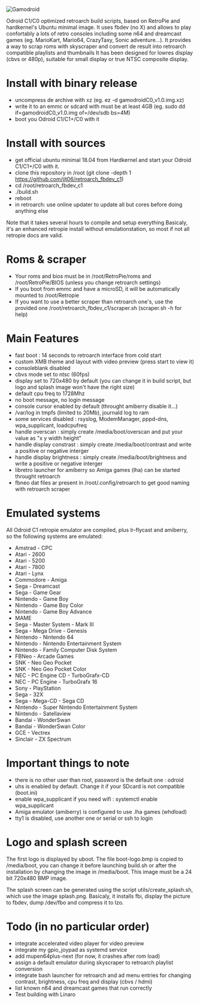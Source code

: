 ![Gamodroid](https://www.bluemind.org/wp-content/uploads/2017/08/logo_gamodroid_c0.png#center)

Odroid C1/C0 optimized retroarch build scripts, based on RetroPie and hardkernel's Ubuntu minimal image.
It uses fbdev (no X) and allows to play confortably a lots of retro consoles including some n64 and dreamcast games (eg. MarioKart, Mario64, CrazyTaxy, Sonic adventure...).
It provides a way to scrap roms with skyscraper and convert de result into retroarch compatible playlists and thumbnails
It has been designed for lowres display (cbvs or 480p), suitable for small display or true NTSC composite display.

# Install with binary release
- uncompress de archive with xz (eg. ez -d gamodroidC0_v1.0.img.xz)
- write it to an emmc or sdcard with must be at least 4GB (eg. sudo dd if=gamodroidC0_v1.0.img of=/dev/sdb bs=4M)
- boot you Odroid C1/C1+/C0 with it

# Install with sources
- get official ubuntu minimal 18.04 from Hardkernel and start your Odroid C1/C1+/C0 with it.
- clone this repository in /root (git clone -depth 1 https://github.com/jit06/retroarch_fbdev_c1)
- cd /root/retroarch_fbdev_c1
- ./build.sh
- reboot
- in retroarch: use online updater to update all but cores before doing anything else

Note that it takes several hours to compile and setup everything
Basicaly, it's an enhanced retropie install without emulationstation, so most if not all retropie docs are valid.

# Roms & scraper
- Your roms and bios must be in /root/RetroPie/roms and /root/RetroPie/BIOS (unless you change retroarch settings) 
- If you boot from emmc and have a microSD, it will be automatically mounted to /root/Retropie
- If you want to use a better scraper than retroarch one's, use the provided one /root/retroarch_fbdev_c1/scraper.sh (scraper.sh -h for help)

# Main Features
- fast boot : 14 seconds to retroarch interface from cold start
- custom XMB theme and layout with video preview (press start to view it)
- consoleblank disabled
- cbvs mode set to ntsc (60fps) 
- display set to 720x480 by default (you can change it in build script, but logo and splash image won't have the right size)
- default cpu freq to 1728Mhz
- no boot message, no login message
- console cursor enabled by default (throught amiberry disable it...)
- /var/log in tmpfs (limited to 20Mb), journald log to ram
- some services disabled : rsyslog, ModemManager, pppd-dns, wpa_supplicant, loadcpufreq
- handle overscan : simply create /media/boot/overscan and put your value as "x y width height"
- handle display constrast : simply create /media/boot/contrast and write a positive or negative interger
- handle display brightness : simply create /media/boot/brightness and write a positive or negative interger
- libretro launcher for amiberry so Amiga games (lha) can be started throught retroarch
- fbneo dat files ar present in /root/.config/retroarch to get good naming with retroarch scraper

# Emulated systems
All Odroid C1 retropie emulator are compiled, plus lr-flycast and amiberry, so the following systems are emulated:

- Amstrad - CPC
- Atari - 2600
- Atari - 5200
- Atari - 7800
- Atari - Lynx
- Commodore - Amiga
- Sega - Dreamcast
- Sega - Game Gear
- Nintendo - Game Boy
- Nintendo - Game Boy Color
- Nintendo - Game Boy Advance
- MAME
- Sega - Master System - Mark III
- Sega - Mega Drive - Genesis
- Nintendo - Nintendo 64
- Nintendo - Nintendo Entertainment System
- Nintendo - Family Computer Disk System
- FBNeo - Arcade Games
- SNK - Neo Geo Pocket
- SNK - Neo Geo Pocket Color
- NEC - PC Engine CD - TurboGrafx-CD
- NEC - PC Engine - TurboGrafx 16
- Sony - PlayStation
- Sega - 32X
- Sega - Mega-CD - Sega CD
- Nintendo - Super Nintendo Entertainment System
- Nintendo - Satellaview
- Bandai - WonderSwan
- Bandai - WonderSwan Color
- GCE - Vectrex
- Sinclair - ZX Spectrum

# Important things to note
- there is no other user than root, password is the default one : odroid
- uhs is enabled by default. Change it if your SDcard is not compatible (boot.ini)
- enable wpa_supplicant if you need wifi : systemctl enable wpa_supplicant
- Amiga emulator (amiberry) is configured to use .lha games (whdload)
- tty1 is disabled, use another one or serial or ssh to login

# Logo and splash screen
The first logo is displayed by uboot. The file boot-logo.bmp is copied to /media/boot, you can change it before launching build.sh or after the installation by changing the image in /media/boot.
This image must be a 24 bit 720x480 BMP image.
 
The splash screen can be generated using the script utils/create_splash.sh, which use the image splash.png.
Basicaly, it installs fbi, display the picture to fbdev, dump /dev/fbo and compress it to lzo.

# Todo (in no particular order)
- integrate accelerated video player for video preview
- integrate my gpio_joypad as systemd service
- add mupen64plus-next (for now, it crashes after rom load)
- assign a default emulator during skyscraper to retroarch playlist conversion
- integrate bash launcher for retroarch and ad menu entries for changing contrast, brightness, cpu freq and display (cbvs / hdmi)
- list known n64 and dreamcast games that run correctly
- Test building with Linaro
